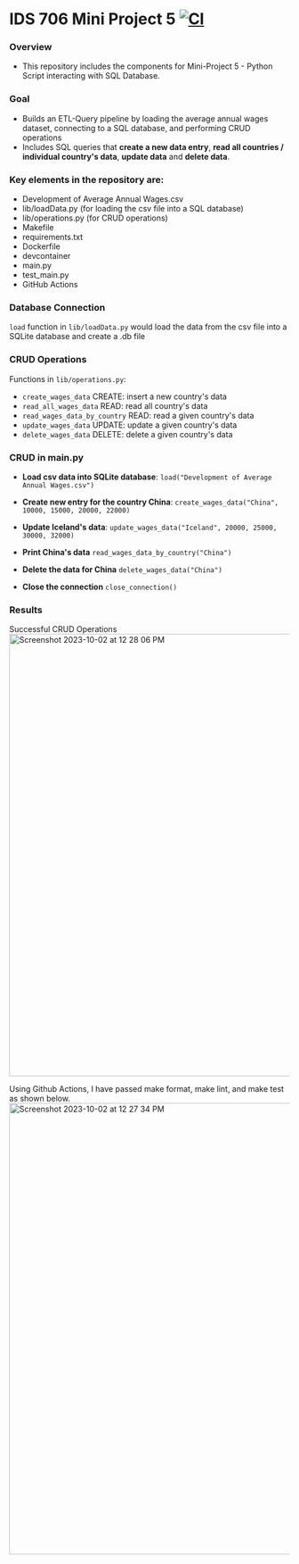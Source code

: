 # IDS 706 Mini Project 5 [![CI](https://github.com/nogibjj/Jaxon-Yue-IDS-706-Mini-Project-3/actions/workflows/cicd.yml/badge.svg)](https://github.com/nogibjj/Jaxon-Yue-IDS-706-Mini-Project-3/actions/workflows/cicd.yml)
### Overview
* This repository includes the components for Mini-Project 5 - Python Script interacting with SQL Database.

### Goal
* Builds an ETL-Query pipeline by loading the average annual wages dataset, connecting to a SQL database, and performing CRUD operations
* Includes SQL queries that **create a new data entry**, **read all countries / individual country's data**, **update data** and **delete data**.

### Key elements in the repository are:
* Development of Average Annual Wages.csv
* lib/loadData.py (for loading the csv file into a SQL database)
* lib/operations.py (for CRUD operations)
* Makefile
* requirements.txt
* Dockerfile
* devcontainer
* main.py
* test_main.py
* GitHub Actions

### Database Connection
`load` function in `lib/loadData.py` would load the data from the csv file into a SQLite database and create a .db file

### CRUD Operations
Functions in `lib/operations.py`:
* `create_wages_data` CREATE: insert a new country's data
* `read_all_wages_data` READ: read all country's data
* `read_wages_data_by_country` READ: read a given country's data
* `update_wages_data` UPDATE: update a given country's data
* `delete_wages_data` DELETE: delete a given country's data

### CRUD in main.py
* **Load csv data into SQLite database**:
`load("Development of Average Annual Wages.csv")`

* **Create new entry for the country China**:
`create_wages_data("China", 10000, 15000, 20000, 22000)`

* **Update Iceland's data**:
`update_wages_data("Iceland", 20000, 25000, 30000, 32000)`

* **Print China's data**
`read_wages_data_by_country("China")`

* **Delete the data for China**
`delete_wages_data("China")`

* **Close the connection**
`close_connection()`

### Results
Successful CRUD Operations
<img width="793" alt="Screenshot 2023-10-02 at 12 28 06 PM" src="https://github.com/nogibjj/Jaxon-Yue-Mini-Project-5/assets/70416390/3b70b8ac-ad57-4318-849f-37e526b5fe9e">

Using Github Actions, I have passed make format, make lint, and make test as shown below.
<img width="809" alt="Screenshot 2023-10-02 at 12 27 34 PM" src="https://github.com/nogibjj/Jaxon-Yue-Mini-Project-5/assets/70416390/fae9bcfb-9367-4a61-a37c-47a8c500c928">

